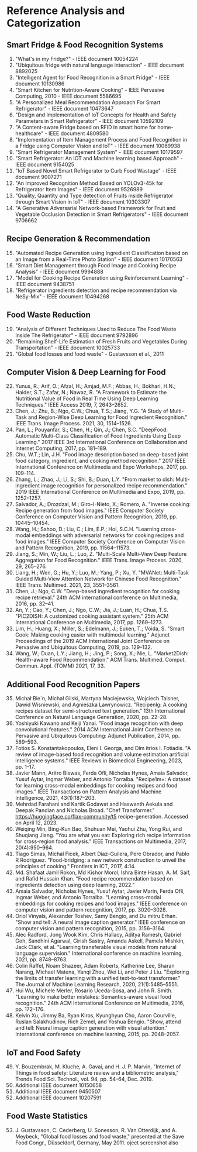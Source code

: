 # Reference Analysis and Categorization

## Smart Fridge & Food Recognition Systems
1. "What's in my Fridge?" - IEEE document 10054224
2. "Ubiquitous fridge with natural language interaction" - IEEE document 8892025
3. "Intelligent Agent for Food Recognition in a Smart Fridge" - IEEE document 10130986
4. "Smart Kitchen for Nutrition-Aware Cooking" - IEEE Pervasive Computing, 2010 - IEEE document 5586695
5. "A Personalized Meal Recommendation Approach For Smart Refrigerator" - IEEE document 10473647
6. "Design and Implementation of IoT Concepts for Health and Safety Parameters in Smart Refrigerator" - IEEE document 10592109
7. "A Content-aware Fridge based on RFID in smart home for home-healthcare" - IEEE document 4809580
8. "Implementation of Item Management Process and Food Recognition in a Fridge using Computer Vision and IoT" - IEEE document 10069938
9. "Smart Refrigerator Management System" - IEEE document 10179597
10. "Smart Refrigerator: An IOT and Machine learning based Approach" - IEEE document 9154025
11. "IoT Based Novel Smart Refrigerator to Curb Food Wastage" - IEEE document 9007271
12. "An Improved Recognition Method Based on YOLOv3-45k for Refrigerator Item Images" - IEEE document 9526989
13. "Quality, Quantity and Type detection of Fruits inside Refrigerator through Smart Vision in IoT" - IEEE document 10303307
14. "A Generative Adversarial Network-based Framework for Fruit and Vegetable Occlusion Detection in Smart Refrigerators" - IEEE document 9706662

## Recipe Generation & Recommendation
15. "Automated Recipe Generation using Ingredient Classification based on an Image from a Real-Time Photo Station" - IEEE document 10170563
16. "Smart Diet Management through Food Image and Cooking Recipe Analysis" - IEEE document 9994888
17. "Model for Cooking Recipe Generation using Reinforcement Learning" - IEEE document 9438751
18. "Refrigerator ingredients detection and recipe recommendation via NeSy-Mix" - IEEE document 10494268

## Food Waste Reduction
19. "Analysis of Different Techniques Used to Reduce The Food Waste Inside The Refrigerator" - IEEE document 9792896
20. "Remaining Shelf-Life Estimation of Fresh Fruits and Vegetables During Transportation" - IEEE document 10025733
21. "Global food losses and food waste" - Gustavsson et al., 2011

## Computer Vision & Deep Learning for Food
22. Yunus, R.; Arif, O.; Afzal, H.; Amjad, M.F.; Abbas, H.; Bokhari, H.N.; Haider, S.T.; Zafar, N.; Nawaz, R. "A Framework to Estimate the Nutritional Value of Food in Real Time Using Deep Learning Techniques." IEEE Access 2019, 7, 2643–2652.
23. Chen, J.; Zhu, B.; Ngo, C.W.; Chua, T.S.; Jiang, Y.G. "A Study of Multi-Task and Region-Wise Deep Learning for Food Ingredient Recognition." IEEE Trans. Image Process. 2021, 30, 1514–1526.
24. Pan, L.; Pouyanfar, S.; Chen, H.; Qin, J.; Chen, S.C. "DeepFood: Automatic Multi-Class Classification of Food Ingredients Using Deep Learning." 2017 IEEE 3rd International Conference on Collaboration and Internet Computing, 2017, pp. 181–189.
25. Chu, W.T.; Lin, J.H. "Food image description based on deep-based joint food category, ingredient, and cooking method recognition." 2017 IEEE International Conference on Multimedia and Expo Workshops, 2017, pp. 109–114.
26. Zhang, L.; Zhao, J.; Li, S.; Shi, B.; Duan, L.Y. "From market to dish: Multi-ingredient image recognition for personalized recipe recommendation." 2019 IEEE International Conference on Multimedia and Expo, 2019, pp. 1252–1257.
27. Salvador, A.; Drozdzal, M.; Giro-I-Nieto, X.; Romero, A. "Inverse cooking: Recipe generation from food images." IEEE Computer Society Conference on Computer Vision and Pattern Recognition, 2019, pp. 10445–10454.
28. Wang, H.; Sahoo, D.; Liu, C.; Lim, E.P.; Hoi, S.C.H. "Learning cross-modal embeddings with adversarial networks for cooking recipes and food images." IEEE Computer Society Conference on Computer Vision and Pattern Recognition, 2019, pp. 11564–11573.
29. Jiang, S.; Min, W.; Liu, L.; Luo, Z. "Multi-Scale Multi-View Deep Feature Aggregation for Food Recognition." IEEE Trans. Image Process. 2020, 29, 265–276.
30. Liang, H.; Wen, G.; Hu, Y.; Luo, M.; Yang, P.; Xu, Y. "MVANet: Multi-Task Guided Multi-View Attention Network for Chinese Food Recognition." IEEE Trans. Multimed. 2021, 23, 3551–3561.
31. Chen, J.; Ngo, C.W. "Deep-based ingredient recognition for cooking recipe retrieval." 24th ACM international conference on Multimedia, 2016, pp. 32–41.
32. An, Y.; Cao, Y.; Chen, J.; Ngo, C.W.; Jia, J.; Luan, H.; Chua, T.S. "PIC2DISH: A customized cooking assistant system." 25th ACM International Conference on Multimedia, 2017, pp. 1269–1273.
33. Lim, H.; Huang, X.; Miller, S.; Edelmann, J.; Euken, T.; Voida, S. "Smart Cook: Making cooking easier with multimodal learning." Adjunct Proceedings of the 2019 ACM International Joint Conference on Pervasive and Ubiquitous Computing, 2019, pp. 129–132.
34. Wang, W.; Duan, L.Y.; Jiang, H.; Jing, P.; Song, X.; Nie, L. "Market2Dish: Health-aware Food Recommendation." ACM Trans. Multimed. Comput. Commun. Appl. (TOMM) 2021, 17, 33.

## Additional Food Recognition Papers
35. Michał Bie´n, Michał Gilski, Martyna Maciejewska, Wojciech Taisner, Dawid Wisniewski, and Agnieszka Lawrynowicz. "Recipenlg: A cooking recipes dataset for semi-structured text generation." 13th International Conference on Natural Language Generation, 2020, pp. 22–28.
36. Yoshiyuki Kawano and Keiji Yanai. "Food image recognition with deep convolutional features." 2014 ACM International Joint Conference on Pervasive and Ubiquitous Computing: Adjunct Publication, 2014, pp. 589–593.
37. Fotios S. Konstantakopoulos, Eleni I. Georga, and Dim itrios I. Fotiadis. "A review of image-based food recognition and volume estimation artificial intelligence systems." IEEE Reviews in Biomedical Engineering, 2023, pp. 1–17.
38. Javier Marın, Aritro Biswas, Ferda Ofli, Nicholas Hynes, Amaia Salvador, Yusuf Aytar, Ingmar Weber, and Antonio Torralba. "Recipe1m+: A dataset for learning cross-modal embeddings for cooking recipes and food images." IEEE Transactions on Pattern Analysis and Machine Intelligence, 2021, 43(1):187–203.
39. Mehrdad Farahani and Kartik Godawat and Haswanth Aekula and Deepak Pandian and Nicholas Broad. "Chef Transformer." https://huggingface.co/flax-community/t5 recipe-generation. Accessed on April 12, 2023.
40. Weiqing Min, Bing-Kun Bao, Shuhuan Mei, Yaohui Zhu, Yong Rui, and Shuqiang Jiang. "You are what you eat: Exploring rich recipe information for cross-region food analysis." IEEE Transactions on Multimedia, 2017, 20(4):950–964.
41. Tiago Simas, Michal Ficek, Albert Diaz-Guilera, Pere Obrador, and Pablo R Rodriguez. "Food-bridging: a new network construction to unveil the principles of cooking." Frontiers in ICT, 2017, 4:14.
42. Md. Shafaat Jamil Rokon, Md Kishor Morol, Ishra Binte Hasan, A. M. Saif, and Rafid Hussain Khan. "Food recipe recommendation based on ingredients detection using deep learning, 2022."
43. Amaia Salvador, Nicholas Hynes, Yusuf Aytar, Javier Marin, Ferda Ofli, Ingmar Weber, and Antonio Torralba. "Learning cross-modal embeddings for cooking recipes and food images." IEEE conference on computer vision and pattern recognition, 2017, pp. 3020–3028.
44. Oriol Vinyals, Alexander Toshev, Samy Bengio, and Du mitru Erhan. "Show and tell: A neural image caption generator." IEEE conference on computer vision and pattern recognition, 2015, pp. 3156–3164.
45. Alec Radford, Jong Wook Kim, Chris Hallacy, Aditya Ramesh, Gabriel Goh, Sandhini Agarwal, Girish Sastry, Amanda Askell, Pamela Mishkin, Jack Clark, et al. "Learning transferable visual models from natural language supervision." International conference on machine learning, 2021, pp. 8748–8763.
46. Colin Raffel, Noam Shazeer, Adam Roberts, Katherine Lee, Sharan Narang, Michael Matena, Yanqi Zhou, Wei Li, and Peter J Liu. "Exploring the limits of transfer learning with a unified text-to-text transformer." The Journal of Machine Learning Research, 2020, 21(1):5485–5551.
47. Hui Wu, Michele Merler, Rosario Uceda-Sosa, and John R. Smith. "Learning to make better mistakes: Semantics-aware visual food recognition." 24th ACM International Conference on Multimedia, 2016, pp. 172–176.
48. Kelvin Xu, Jimmy Ba, Ryan Kiros, Kyunghyun Cho, Aaron Courville, Ruslan Salakhudinov, Rich Zemel, and Yoshua Bengio. "Show, attend and tell: Neural image caption generation with visual attention." International conference on machine learning, 2015, pp. 2048–2057.

## IoT and Food Safety
49. Y. Bouzembrak, M. Kluche, A. Gavai, and H. J. P. Marvin, "Internet of Things in food safety: Literature review and a bibliometric analysis," Trends Food Sci. Technol., vol. 94, pp. 54–64, Dec. 2019.
50. Additional IEEE document 10150658
51. Additional IEEE document 9450507
52. Additional IEEE document 10207591

## Food Waste Statistics
53. J. Gustavsson, C. Cederberg, U. Sonesson, R. Van Otterdijk, and A. Meybeck, "Global food losses and food waste," presented at the Save Food Congr., Düsseldorf, Germany, May 2011.
oject screenshot also 